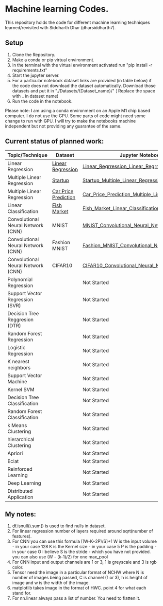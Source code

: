 # Machine learning Codes.

This repository holds the code for  different machine learning techniques learned/revisited with Siddharth Dhar (dharsiddharth7).

## Setup 

1) Clone the Repository.
2) Make a conda or pip virtual environment. 
3) In the terminal with the virtual environment activated run "pip install -r requirements.txt"
4) Start the jupyter server.
5) For a particular notebook dataset links are provided (in table below) if the code does not download the dataset automatically. Download those datasets and put it in "./Datasets/{Dataset_name}/" ( Replace the space with _ in dataset name)
6) Run the code in the notebook.

Please note: I am using a conda environment on an Apple M1 chip based computer. I do not use the GPU. Some parts of code might need some change to run with GPU. I will try to make the notebooks machine independent but not providing any guarantee of the same.

## Current status of planned work:

| Topic/Technique   | Dataset | Jupyter Notebook File | 
|-------|--------|-------|
| Linear Regression | [Linear Regression](https://www.kaggle.com/andonians/random-linear-regression) | [Linear_Regrression_Linear_Regrression.ipynb](Jupyter_Notebooks/Linear_Regrression_Linear_Regrression.ipynb)|
| Multiple Linear Regression | [Startup](https://www.kaggle.com/karthickveerakumar/startup-logistic-regression) | [Startup_Multiple_Linear_Regression.ipynb](Jupyter_Notebooks/Startup_Multiple_Linear_Regression.ipynb)|
| Multiple Linear Regression | [Car Price Prediction](https://www.kaggle.com/hellbuoy/car-price-prediction) | [Car_Price_Prediction_Multiple_Linear_Regression.ipynb](Jupyter_Notebooks/Car_Price_Prediction_Multiple_Linear_Regression.ipynb) |
| Linear Classification | [Fish Market](https://www.kaggle.com/aungpyaeap/fish-market) | [Fish_Market_Linear_Classification.ipynb](Jupyter_Notebooks/Fish_Market_Linear_Classification.ipynb)|
| Convolutional Neural Network (CNN) | MNIST | [MNIST_Convolutional_Neural_Networks.ipynb](Jupyter_Notebooks/MNIST_Convolutional_Neural_Networks.ipynb)|
| Convolutional Neural Network (CNN) | Fashion MNIST | [Fashion_MNIST_Convolutional_Neural_Networks.ipynb](Jupyter_Notebooks/Fashion_MNIST_Convolutional_Neural_Networks.ipynb)|
| Convolutional Neural Network (CNN) | CIFAR10 | [CIFAR10_Convolutional_Neural_Networks.ipynb](Jupyter_Notebooks/CIFAR10_Convolutional_Neural_Networks.ipynb)|
| Polynomial Regression | | Not Started|
| Support Vector Regression (SVR) | | Not Started|
| Decision Tree Reggresion (DTR) | | Not Started|
| Random Forest Regression | | Not Started|
| Logistic Regression | | Not Started|
| K nearest neighbors | | Not Started|
| Support Vector Machine | | Not Started|
| Kernel SVM | | Not Started|
| Decision Tree Classification | | Not Started|
| Random Forest Classification | | Not Started|
| k Means Clustering | | Not Started|
| hierarchical Clustering | | Not Started|
| Apriori | | Not Started|
| Eclat | | Not Started|
| Reinforced Learning | | Not Started|
| Deep Learning | | Not Started|
| Distributed Application | | Not Started|

## My notes:

1) df.isnull().sum() is used to find nulls in dataset.
2) For linear regression number of layers required around sqrt(number of features). 
3) For CNN you can use this formula [(W-K+2P)/S]+1
      W is the input volume - in your case 128
      K is the Kernel size - in your case 5
      P is the padding - in your case O i believe
      S is the stride - which you have not provided.
   you can also use (W - (k-1)/2) for one max_pool
4) For CNN input and output channels are 1 or 3, 1 is greyscale and 3 is rgb color. 
5) Tensor need the image in a particular format of NCHW where N is number of images being passed, C is channel (1 or 3), h is height of image and w is the width of the image. 
6) matplotlib takes image in the format of HWC. point 4 for what each stand for.
7) For nn.linear always pass a list of number. You need to flatten it. 

